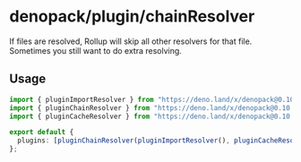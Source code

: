 # denopack/plugin/chainResolver

If files are resolved, Rollup will skip all other resolvers for that file.
Sometimes you still want to do extra resolving.

## Usage

```ts
import { pluginImportResolver } from "https://deno.land/x/denopack@0.10.0/plugin/importResolver/mod.ts";
import { pluginChainResolver } from "https://deno.land/x/denopack@0.10.0/plugin/chainResolver/mod.ts";
import { pluginCacheResolver } from "https://deno.land/x/denopack@0.10.0/plugin/cacheResolver/mod.ts";

export default {
  plugins: [pluginChainResolver(pluginImportResolver(), pluginCacheResolver())],
};
```
